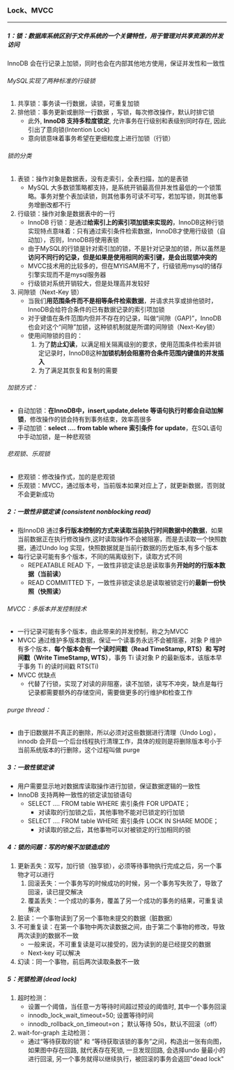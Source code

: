 ### Lock、MVCC

------

##### 1：锁：数据库系统区别于文件系统的⼀个关键特性，用于管理对共享资源的并发访问

InnoDB 会在行记录上加锁，同时也会在内部其他地方使用，保证并发性和一致性

###### MySQL实现了两种标准的行级锁

1. 共享锁：事务读一行数据，读锁，可重复加锁
2. 排他锁：事务更新或删除一行数据 ，写锁，每次修改操作，默认时排它锁
   - 此外, **InnoDB 支持多粒度锁定**, 允许事务在行级别和表级别同时存在, 因此引出了意向锁(Intention Lock)
   - 意向锁意味着事务希望在更细粒度上进行加锁（行锁）

###### 锁的分类

1. 表锁：操作对象是数据表，没有走索引，全表扫描，加的是表锁
   - MySQL 大多数锁策略都支持，是系统开销最高但并发性最低的一个锁策略。事务对整个表加读锁，则其他事务可读不可写，若加写锁，则其他事务增删改都不行
2. 行级锁：操作对象是数据表中的一行
   - InnoDB 行锁：是通过**给索引上的索引项加锁来实现的**，InnoDB这种行锁实现特点意味着：只有通过索引条件检索数据，InnoDB才使用行级锁（自动加），否则，InnoDB将使用表锁
   - 由于MySQL的行锁是针对索引加的锁，不是针对记录加的锁，所以虽然是**访问不同行的记录，但是如果是使用相同的索引键，是会出现锁冲突的**
   - MVCC技术用的比较多的，但在MYISAM用不了，行级锁用mysql的储存引擎实现而不是mysql服务器
   - 行级锁对系统开销较大，但是处理高并发较好
3. 间隙锁（Next-Key 锁）
   - 当我们**用范围条件而不是相等条件检索数据**，并请求共享或排他锁时，InnoDB会给符合条件的已有数据记录的索引项加锁
   - 对于键值在条件范围内但并不存在的记录，叫做“间隙（GAP)”，InnoDB也会对这个“间隙”加锁，这种锁机制就是所谓的间隙锁（Next-Key锁）
   - 使用间隙锁的目的：
     1. 为了**防止幻读**，以满足相关隔离级别的要求，使用范围条件检索并锁定记录时，InnoDB这种**加锁机制会阻塞符合条件范围内键值的并发插入**
     2. 为了满足其恢复和复制的需要

###### 加锁方式：

- 自动加锁：**在InnoDB中，insert,update,delete 等语句执行时都会自动加解锁**，修改操作的锁会持有到事务结束，效率高很多
- 手动加锁：**select .... from table where 索引条件 for update**，在SQL语句中手动加锁，是一种悲观锁

###### 悲观锁、乐观锁

- 悲观锁：修改操作式，加的是悲观锁
- 乐观锁：MVCC，通过版本号，当前版本如果对应上了，就更新数据，否则就不会更新成功

##### 2：一致性非锁定读 (consistent nonblocking read) 

- 指InnoDB 通过**多行版本控制的方式来读取当前执行时间数据中的数据**，如果当前数据正在执行修改操作,这时读取操作不会被阻塞，而是去读取⼀个快照数据，通过Undo log 实现，快照数据就是当前行数据的历史版本,有多个版本
- 每行记录可能有多个版本，不同的隔离级别下，读取方式不同
  - REPEATABLE READ 下，一致性非锁定读总是读取事务**开始时的行版本数据（当前读）**
  - READ COMMITTED 下，一致性非锁定读总是读取被锁定行的**最新一份快照（快照读）**

###### MVCC：多版本并发控制技术

- 一行记录可能有多个版本，由此带来的并发控制，称之为MVCC
- MVCC 通过维护多版本数据，保证一个读事务永远不会被阻塞，对象 P 维护有多个版本，**每个版本会有一个读时间戳（Read TimeStamp, RTS）和 写时间戳（Write TimeStamp, WTS）**，事务 Ti 读对象 P 的最新版本，该版本早于事务 Ti 的读时间戳 RTS(Ti)
- MVCC 优缺点
  - 代替了行锁，实现了对读的非阻塞，读不加锁，读写不冲突，缺点是每行记录都需要额外的存储空间，需要做更多的行维护和检查工作

###### purge thread：

- 由于旧数据并不真正的删除，所以必须对这些数据进行清理（Undo Log），innodb 会开启一个后台线程执行清理工作，具体的规则是将删除版本号小于当前系统版本的行删除，这个过程叫做 purge


##### 3：一致性锁定读

- 用户需要显示地对数据库读取操作进行加锁，保证数据逻辑的一致性
- InnoDB 支持两种一致性的锁定读加锁语句
  - SELECT .... FROM table WHERE 索引条件 FOR UPDATE；
    - 对读取的行加锁之后，其他事物不能对已锁定的行加锁
  - SELECT .... FROM table WHERE 索引条件 LOCK IN SHARE MODE；
    - 对读取的锁之后，其他事物可以对被锁定的行加相同的锁

##### 4：锁的问题：写的时候不加锁造成的

1. 更新丢失：双写，加行锁（独享锁），必须等待事物执行完成之后，另一个事物才可以进行
   1. 回滚丢失：一个事务写的时候成功的时候，另一个事务写失败了，导致了回滚，读已提交解决
   2. 覆盖丢失：一个成功的事务，覆盖了另一个成功的事务的结果，可重复读解决
2. 脏读：一个事物读到了另一个事物未提交的数据（脏数据）
3. 不可重复读：在第一个事物中两次读数据之间，由于第二个事物的修改，导致两次读到的数据不一致
   - 一般来说，不可重复读是可以接受的，因为读到的是已经提交的数据
   - Next-key 可以解决
4. 幻读：同一个事物，前后两次读取条数不一致

##### 5：死锁检测 (dead lock)

1. 超时检测：
   -  设置一个阈值，当任意一方等待时间超过预设的阈值时, 其中⼀个事务回滚 
   - innodb_lock_wait_timeout=50; 设置等待时间
   - innodb_rollback_on_timeout=on； 默认等待 50s，默认不回滚（off）
2. wait-for-graph 主动检测：
   - 通过“等待获取的锁” 和 “等待获取该锁的事务”之间，构造出⼀张有向图，如果图中存在回路, 就代表存在死锁, 一旦发现回路, 会选择undo 量最小的进行回滚, 另⼀个事务就得以继续执行，被回滚的事务会返回"dead lock"
